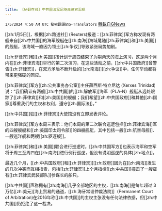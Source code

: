 ```yaml
---
title: 【秘翻在线】中共国海军尾随菲律宾军舰
---
```

`1/5/2024 4:50 AM UTC 秘密翻譯組G-Translators` [轉載自GNews](https://gnews.org/articles/2186114)

         

[[zh:1月5日]]，根据[[zh:路透社]] (Reuters)报道：[[zh:菲律宾]]军方称发现有两艘来自[[zh:中共国]]的海军舰艇在[[zh:南海]]海域尾随[[zh:菲律宾]]和[[zh:美国]]的舰艇，该海域一直因为领土[[zh:争议]]导致紧张局势加剧。

[[zh:菲律宾]]和[[zh:美国]]按计划于周四结束了为期两天的海上演习，这是两个月内在[[zh:菲律宾海]]举行的第二次演习，在这些活动之前，[[zh:中共国政府]]曾警告[[zh:菲律宾]]，在双方矛盾不断升级的[[zh:南海]][[zh:争议]]中，任何举动都将带来更强硬的回应。

[[zh:菲律宾]]军方[[zh:公共事务办公室]]主任薛西斯·特立尼达 (Xerxes Trinidad)说：“我们确认有两艘[[zh:中共国]]的[[zh:解放军]]海军（PLA-N）舰艇从远处跟踪了[[zh:菲律宾]]和[[zh:美国]]的舰艇；我们希望[[zh:中共国政府]]和其他[[zh:国家]]尊重我们的主权和权利，遵守[[zh:国际法]]。”

[[zh:中共国]]驻[[zh:菲律宾]]大使馆没有立即发表评论。

[[zh:菲律宾]]军方本周三表示：他们本周的第二次联合巡逻包括[[zh:菲律宾海]]军的四艘舰艇和[[zh:美国印太司令部]]的四艘舰艇，其中包括一艘[[zh:航空母舰]]、一艘巡洋舰和两艘[[zh:驱逐舰]]。

[[zh:菲律宾]]和[[zh:美国]]联合进行巡逻时，[[zh:中共国军方]]也表示海军和空军将于周三至周四在[[zh:南海]]进行例行巡逻，但没有说明巡逻的具体[[zh:地点]]。

最近几个月，[[zh:中共国政府]]和[[zh:菲律宾]][[zh:政府]]因为在[[zh:南海]]发生的几次冲突而互相指责，包括[[zh:菲律宾]]上个月指控[[zh:中共国]]撞击了一艘载有[[zh:菲律宾武装部队]]参谋长的船只。

[[zh:中共国]]声称拥有[[zh:南海]]几乎全部地区的主权，[[zh:南海]]是每年超过 3 万亿[[zh:美元]]海上贸易的通道，[[zh:海牙常设仲裁法院]]（Permanent Court of Arbitration)在2016年称[[zh:中共国]]的主权主张没有任何法律依据，但[[zh:中共国]]仍拒绝了这一裁决。
